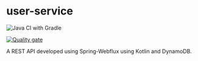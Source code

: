 # user-service

![Java CI with Gradle](https://github.com/chejerlakarthik/user-service/workflows/Java%20CI%20with%20Gradle/badge.svg?branch=master)  


[![Quality gate](https://sonarcloud.io/api/project_badges/quality_gate?project=chejerlakarthik_user-service)](https://sonarcloud.io/dashboard?id=chejerlakarthik_user-service)

A REST API developed using Spring-Webflux using Kotlin and DynamoDB.